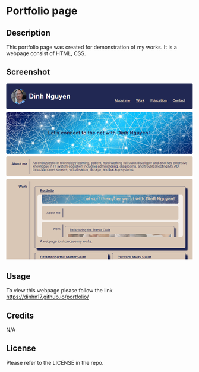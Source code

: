 # Portfolio page

## Description

This portfolio page was created for demonstration of my works. It is a webpage consist of HTML, CSS.

## Screenshot

![Screenshot](./assets/images/Screenshot.PNG)

## Usage

To view this webpage please follow the link https://dinhn17.github.io/portfolio/

## Credits

N/A

## License

Please refer to the LICENSE in the repo.
